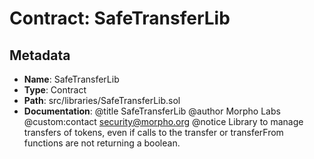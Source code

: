# Contract: SafeTransferLib

## Metadata

- **Name**: SafeTransferLib
- **Type**: Contract
- **Path**: src/libraries/SafeTransferLib.sol
- **Documentation**: @title SafeTransferLib
   @author Morpho Labs
   @custom:contact security@morpho.org
   @notice Library to manage transfers of tokens, even if calls to the transfer or transferFrom functions are not
   returning a boolean.
